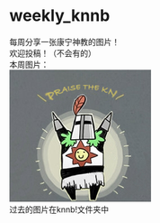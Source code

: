 # weekly_knnb
每周分享一张康宁神教的图片！  
欢迎投稿！（不会有的）  
本周图片：  
![图片无法显示](knnb!/2020-7-23_最初之作-赞美康宁.jpg?raw=true)  
过去的图片在knnb!文件夹中
